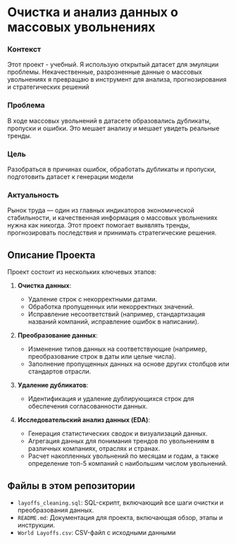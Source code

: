 # Очистка и анализ данных о массовых увольнениях

### Контекст
Этот проект - учебный. Я использую открытый датасет для эмуляции проблемы. Некачественные, разрозненные данные о массовых увольнениях я превращаю в инструмент для анализа, прогнозирования и стратегических решений

### Проблема
В ходе массовых увольнений в датасете образовались дубликаты, пропуски и ошибки. Это мешает анализу и мешает увидеть реальные тренды. 

### Цель
Разобраться в причинах ошибок, обработать дубликаты и пропуски, подготовить датасет к генерации модели  

### Актуальность
Рынок труда — один из главных индикаторов экономической стабильности, и качественная информация о массовых увольнениях нужна как никогда. Этот проект помогает выявлять тренды, прогнозировать последствия и принимать стратегические решения.

## Описание Проекта

Проект состоит из нескольких ключевых этапов:

1. **Очистка данных**:
   - Удаление строк с некорректными датами.
   - Обработка пропущенных или некорректных значений.
   - Исправление несоответствий (например, стандартизация названий компаний, исправление ошибок в написании).

2. **Преобразование данных**:
   - Изменение типов данных на соответствующие (например, преобразование строк в даты или целые числа).
   - Заполнение пропущенных данных на основе других столбцов или стандартов отрасли.

3. **Удаление дубликатов**:
   - Идентификация и удаление дублирующихся строк для обеспечения согласованности данных.

4. **Исследовательский анализ данных (EDA)**:
   - Генерация статистических сводок и визуализаций данных.
   - Агрегация данных для понимания трендов по увольнениям в различных компаниях, отраслях и странах.
   - Расчет накопленных увольнений по месяцам и годам, а также определение топ-5 компаний с наибольшим числом увольнений.

## Файлы в этом репозитории

- `layoffs_cleaning.sql`: SQL-скрипт, включающий все шаги очистки и преобразования данных.
- `README.md`: Документация для проекта, включающая обзор, этапы и инструкции.
- `World Layoffs.csv`: CSV-файл с исходными данными
